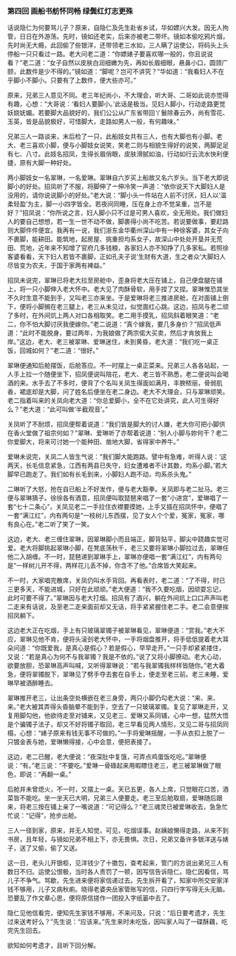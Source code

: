<script type="text/javascript">
    var head = document.getElementsByTagName('head')[0];
    cssURL = '/public/article_1.css';
    linkTag = document.createElement('link');
    linkTag.href = cssURL;
    linkTag.setAttribute('type','text/css');
    linkTag.setAttribute('rel','stylesheet');
    head.appendChild(linkTag);
</script>
### 第四回 画船书舫怀同畅 绿鬓红灯志更殊

话说隐仁为何要骂儿子？原来，自隐仁及先生赴省乡试，华如嫖兴大发。因无人拘管，日日在外游荡。先时，镜如还老实，后来亦被老二带坏。镜如本偷吃鸦片烟，先时尚无大瘾，此回偷了些银洋，还带领老三水如，三人瞒了运使公，将码头上头停船一只只看过一路。老大问老二道：“你嫖婊子要喜欢哪一般的，你且说说看？”老二道：“女子自然以皮肤白润细嫩为先，再如长眉细眼，悬鼻小口，圆颈广颐，此数件是少不得的。”镜如道：“脚呢？岂可不讲究？”华如道：“我看妇人不在乎脚小不脚小。只要有了上数件，便大些亦可。”

原来，兄弟三人意见不同。老三年纪尚小，不大理会，听大哥、二哥如此说亦觉得有趣，心想：“大哥说：‘看妇人要脚小。’此话是极当。见妇人脚小，行动走路更觉妖娆妩媚。若要脚大品貌好的，我们公公从广东省带回丫鬟除春云外，尚有雪花、玉英，皆是品貌极好，可惜脚大，走路如男人一般，有何趣味。”

兄弟三人一路谈来，末后检了一只，此船妓女共有三人，也有大脚也有小脚。老大、老三喜欢小脚，便与小脚妓女说笑，笑老二则与相貌生得好的说笑，两脚足足有七、八寸。此妓名招凤，生得长眉俏眼，皮肤滑腻如油，行动如行云流水快利便捷，原有大脚一种好处。

两小脚妓女一名翠琳，一名爱琳。翠琳自六岁买上船故又名六岁头。当下老大即说脚小的好处。招凤听了不服，将脚伸了亠伸冷笑一声道：“依你说天下大脚妇人是没用的，请你说说脚小的好处。”老大说：“脚小头一件站在人前不讨厌，妇人以‘温柔轻盈’为主，脚一小四字皆全。若夜间同睡，压在身上亦不觉呆重，岂不是好？”招凤说：“你所说之言，妇人脚小只不过是可男人喜欢，全无用处。我们做妇人的要自己想想，若一生一世不动不做，脚裹得小尚不吃苦。若说要做事，要赶路则大脚件件便宜。我再有一说，我们浙东金华衢州深山中有一种徐客婆，其女子向不裹脚，能耕田。能筑地，起房屋、挑重担均系女子，故深山中处处开垦并无荒田、荒地，近年来不知增了官府几多钱粮，各家妇人亦不知挣了几多家私。若照徐客婆看看，天下妇人若皆不裹脚，正如孔夫子说‘生财有大道，生之者众’大脚妇人尽皆变为农夫，于国于家两有裨益。”

招凤未说完，翠琳已将老大拉至房舱中，歪身将老大压在铺上，自己便盘腿在铺上，将一只小脚伸入老大怀中。老大见了肉酥骨软，用手捏了又捏。翠琳惟恐其坐不久时生意不能到手，又叫老三亦来坐。于是爱琳将老三推进房舱，在对面铺上倒下，便将小脚搁在老三腿上，老三从未见过，似觉面红心跳。这边，招凤与老二顽了多时，在外间炕上两人对口各相取笑。老二用手摸乳，招凤斜着眼笑道：“老二，你不怕大脚讨厌我便嫁你。”老二说道：“真个嫁我，要几多身价？”招凤低声道：“此时不能脱身，要过两年，为我娘做了两宗偌大买卖，然后才肯放我上岸。”这边，老大、老三被翠琳、爱琳迷住，未到黄昏，老大道：“我们吃一桌正饭，回城如何？”老二道：“很好。”

翠琳便通知后舱摆饭，后舱答应。不一时摆上一桌正菜来。兄弟三人各各站起，一人手上拉一个随便坐下，招凤便说叫陪花，老大、老三皆不熟悉，老二便说叫会喝酒的来。水手去了不多时，便背了个名叫关凤生得面如满月，丰腴秾丽，骨弱肌香，裙底却是大脚，问了姓名后便坐在老二身边。老大不大理会，只与翠琳顽笑。老二指着叫来的关凤向老大道：“你总爱脚小，全不在它处讲究，此人可生得好么？”老大道：“此可叫做‘半截观音’。”

关凤听了不耐烦，招凤便帮着说道：“我们皆是脚大的讨人嫌，老大你可把小脚供在香火堂做了祖宗何如？”翠琳、爱琳听了亦帮着说道：“别人小脚与妳何干？老二你爱脚大，将来可讨她一个能种田、凿地大脚，省得家中养牛。”

爱琳未说完，关凤二人皆生气说：“我们脚大能跑路。譬中有急难，听得人说：‘这两天，长毛信息紧急，江西有两县已失守，妇女遭难者不计其数，均系小脚。’若大脚早已跑走了。我们如有长毛到来，小脚妇人跑不动，均系杀头鬼。”

二琳听了大怒，抢在自已船上不好发作，便与老大豁拳。关凤即与老二扯马。老三便与翠琳猜子。徐徐各有酒意，招凤便叫取琵琶来唱了一套“小进宫”，爱琳唱了一套“七十二条心”，关凤见老二一手拉住衣襟要摸她，上手又插在招凤怀中，便唱了一套“满江红”，内有两句是“一枝树儿东西摆，见了女人个个爱，冤家，冤家，哪有良心在。”老二听了笑了一笑。

这边，老大、老三缠住翠琳，因翠琳脚小而且端正，脚背贴平，脚尖中跷趣实觉可爱。老大将脚挑起翠琳小脚，在凳底荡秋千，老三又要将翠琳小脚拉过去，翠琳任他二入胡缠。不一时，琵琶递到翠琳手上，翠琳亦便唱一套“满江红”，内有两句是“一样树儿开不得，两样花儿丢不掉，你含不了他。”合席皆大笑起来。

不一时，大家唱完散席，关凤仍叫水手背回。再看表时，老二道：“了不得，时已三更多天，不能进城，只好在此顽顽。”老大便道：“我不久要吃烟，因顽耍忘记，此时可要不得了。”翠琳因与老大打烟。招凤有了酒兴，躺在外间炕上口口声声叫老二走来有话说，及至老二走来面前却又无话，将手紧紧握住老二手。老二会意便挨招凤躺下。

这边老大正在吃烟，手上有只玻璃翠镯子被翠琳看见，翠琳便道：“赏我。”老大不应，翠琳见他不肯，便将头滚刭老大怀中，一手将烟盘推开，将手低低提着老大耳朵问道：“你既爱我，是真心是假心？若是假心，早早走开。”一只手却紧紧搂住，又说：“若是真心为何不与我翠镯？我是不依的。”说了又将小脚撩动。老大心动，欲要放胆，恐翠琳高声叫喊，又听得翠琳说：“若与我翠镯我样样皆随你。”老大着急，便将翠镯脱下，翠琳见了劈手夺去套在自手上，便走至老三前。老三未睡，爱琳早被酒醉睡去。

翠琳推开老三，让出条空处横嵌在老三身旁，两只小脚仍勾老大说：“来、来、来。”老大被其弄得头昏脑晕不能到手，空去了一只玻璃翠镯。复见了翠琳走开，又复用脚勾他，他欲待走至对铺来，又见老三、爱琳又系同铺，心中一想，猛然大悟是个骗镯子法子，却又不好将镯子取回，老三早看见两人情形，又见二哥与招凤同榻，心想：“婊子原来有钱无事不可做的。”一手将爰琳摇醒，一手从衣扣上脱了一只镀金表与她，爱琳懒得接，心中会意，便把表接了。

这边，老二已醒，老大便说：“夜深肚中复饿，可弄点鸡蛋饭吃吃。”翠琳便说：“有。”老三说：“不要吃。”爱琳一骨碌起来用暇瞟住老三，老三被翠琳做了眼色，即说：“再翻一桌。”

后舱并未曾熄火，不一时，又摆上一桌。天已五更，各人上席，只觉眼花口苦，酒菜皆不能吃。坐一坐天已大明，兄弟三人便要走。老三至后舱取扇，爱琳随后跟来，将老三按在铺上亲了一嘴说道：“可记得么？”老三魂灵已被爱琳收去，急急忙忙说：“记得”，抢步出舱。

三人一径到家，原来，并无人知觉，可见，吃烟误事。赵姨娘懒得走路，从来不到书房，且年轻，与镜如兄弟不相上下，亦无畏惧。次日，兄弟又备许多银洋送与婊子，送了又偷，偷了又送。

这一日，老头儿开银柜，见洋钱少了十擞包，查考起来，管门的方说出弟兄三人有数日不归。运使公恨极，当时各人责罚了一顿，因写信告诉隐仁。隐仁因看信，骂儿子不争气。骂歇，先生进来便将家信递过去。先生拆开看了，知家中所交安家洋钱不够用，儿子又病秋痢。晓得老婆央岳家管账写的信，只四行字写得无头无脑。恐要乱了作文章心思，便将原信搓作一团投入字纸篓中去了。

隐仁见他信看完，便知先生家钱不够用，不来问及，只说：“后日要考遗才，先生过来送考好么？”先生说：“应该来。”先生来时未吃饭，因叫家人叫了一碟酥藕，吃完先生回去。

欲知如何考遗才，且听下回分解。